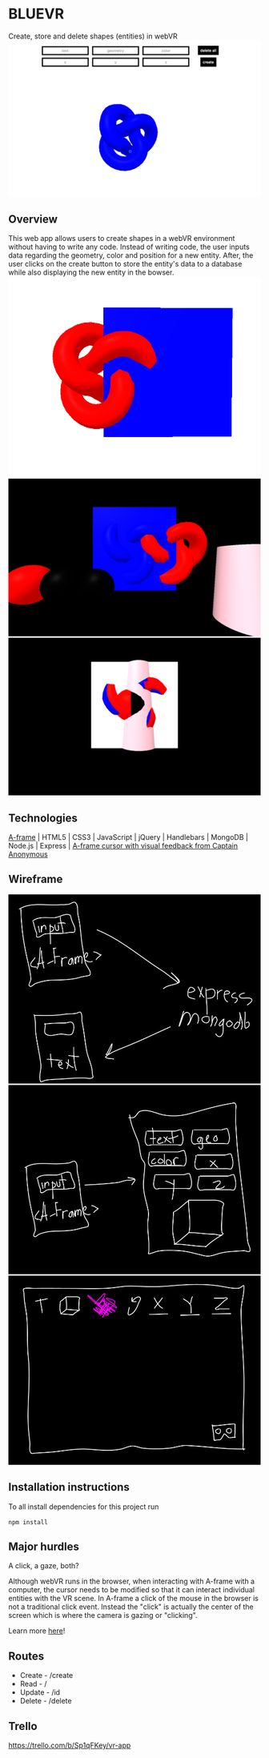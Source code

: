 # BLUEVR
Create, store and delete shapes (entities) in webVR
![](assets/assets1.png?raw=true)


## Overview
This web app allows users to create shapes in a webVR environment without having to write any code. Instead of writing code, the user inputs data regarding the geometry, color and position for a new entity. After, the user clicks on the create button to store the entity's data to a database while also displaying the new entity in the bowser.
![](assets/assets2.png?raw=true)
![](assets/assets3.png?raw=true)
![](assets/assets4.png?raw=true)


## Technologies
[A-frame](https://aframe.io/) | HTML5 | CSS3 | JavaScript | jQuery | Handlebars | MongoDB | Node.js | Express | [A-frame cursor with visual feedback from Captain Anonymous](http://codepen.io/anon/pen/dpmpJP)


## Wireframe
![](assets/wireframe1.png?raw=true)
![](assets/wireframe2.png?raw=true)
![](assets/wireframe3.png?raw=true)


## Installation instructions
To all install dependencies for this project run
```
npm install
```

## Major hurdles
A click, a gaze, both?

Although webVR runs in the browser, when interacting with A-frame with a computer, the cursor needs to be modified so that it can interact individual entities with the VR scene. In A-frame a click of the mouse in the browser is not a traditional click event. Instead the "click" is actually the center of the screen which is where the camera is gazing or "clicking".

Learn more [here](https://aframe.io/docs/0.5.0/components/cursor.html#sidebar)!


## Routes
- Create - /create
- Read - /
- Update - /id
- Delete - /delete

## Trello
https://trello.com/b/Sp1qFKey/vr-app
